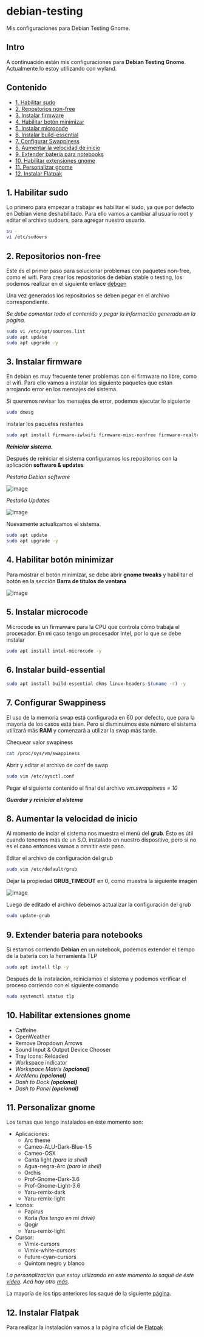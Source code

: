 # debian-testing
Mis configuraciones para Debian Testing Gnome.

## Intro
A continuación están mis configuraciones para **Debian Testing Gnome**. Actualmente lo estoy utilizando con wyland.

## Contenido
- [1. Habilitar sudo](#1-habilitar-sudo)
- [2. Repostorios non-free](#2-repositorios-non-free)
- [3. Instalar firmware](#3-instalar-firmware)
- [4. Habilitar botón minimizar](#4-habilitar-botón-minimizar)
- [5. Instalar microcode](#5-instalar-microcode)
- [6. Instalar build-essential](#6-instalar-build-essential)
- [7. Configurar Swappiness](#7-configurar-swappiness)
- [8. Aumentar la velocidad de inicio](#8-aumentar-la-velocidad-de-inicio)
- [9. Extender bateria para notebooks](#9-extender-bateria-para-notebooks)
- [10. Habilitar extensiones gnome](#10-habilitar-extensiones-gnome)
- [11. Personalizar gnome](#11-personalizar-gnome)
- [12. Instalar Flatpak](#12-instalar-flatpak)

## 1. Habilitar sudo
Lo primero para empezar a trabajar es habilitar el sudo, ya que por defecto en Debian viene deshabilitado.
Para ello vamos a cambiar al usuario root y editar el archivo sudoers, para agregar nuestro usuario.

```sh
su -
vi /etc/sudoers
```
## 2. Repositorios non-free
Este es el primer paso para solucionar problemas con paquetes non-free, como el wifi. Para crear los repositorios de debian stable o testing, los podemos realizar en el siguiente enlace <a href="https://debgen.simplylinux.ch/">debgen</a>

Una vez generados los repositorios se deben pegar en el archivo correspondiente.

*Se debe comentar todo el contenido y pegar la información generada en la página.*

```sh
sudo vi /etc/apt/sources.list
sudo apt update
sudo apt upgrade -y
```

## 3. Instalar firmware
En debian es muy frecuente tener problemas con el firmware no libre, como el wifi. Para ello vamos a instalar los siguiente paquetes que estan arrojando error en los mensajes del sistema.

Si queremos revisar los mensajes de error, podemos ejecutar lo siguiente

```sh
sudo dmesg
```

Instalar los paquetes restantes

```sh
sudo apt install firmware-iwlwifi firmware-misc-nonfree firmware-realtek firmware-sof-signed -y
```
***Reiniciar sistema.***

Después de reiniciar el sistema configuramos los repositorios con la aplicación **software & updates**

*Pestaña Debian software*

![image](https://user-images.githubusercontent.com/20421050/125216660-dadac000-e28c-11eb-9946-82ae2b54c0f0.png)

*Pestaña Updates*

![image](https://user-images.githubusercontent.com/20421050/125217234-2a6dbb80-e28e-11eb-81d1-f9867ebe4107.png)

Nuevamente actualizamos el sistema.

```sh
sudo apt update
sudo apt upgrade -y
```

## 4. Habilitar botón minimizar
Para mostrar el botón minimizar, se debe abrir **gnome tweaks** y habilitar el botón en la sección **Barra de títulos de ventana**

![image](https://user-images.githubusercontent.com/20421050/125217960-e2e82f00-e28f-11eb-9101-46d684781989.png)

## 5. Instalar microcode
Microcode es un firmaware para la CPU que controla cómo trabaja el procesador. En mi caso tengo un procesador Intel, por lo que se debe instalar

```sh
sudo apt install intel-microcode -y
```

## 6. Instalar build-essential

```sh
sudo apt install build-essential dkms linux-headers-$(uname -r) -y
```

## 7. Configurar Swappiness
El uso de la memoria swap está configurada en 60 por defecto, que para la mayoría de los casos está bien. Pero si disminuimos éste número el sistema utilizará más **RAM** y comenzará a utilizar la swap más tarde.

Chequear valor swapiness

```sh
cat /proc/sys/vm/swappiness
```

Abrir y editar el archivo de conf de swap

```sh
sudo vim /etc/sysctl.conf
```

Pegar el siguiente contenido el final del archivo *vm.swappiness = 10*

***Guardar y reiniciar el sistema***

## 8. Aumentar la velocidad de inicio
Al momento de inciar el sistema nos muestra el menú del **grub**. Ésto es útil cuando tenemos más de un S.O. instalado en nuestro dispositivo, pero si no es el caso entonces vamos a omnitir este paso.

Editar el archivo de configuración del grub

```sh
sudo vim /etc/default/grub
```

Dejar la propiedad **GRUB_TIMEOUT** en 0, como muestra la siguiente imágen

![image](https://user-images.githubusercontent.com/20421050/125221015-90aa0c80-e295-11eb-9386-45ed1eca97b7.png)

Luego de editado el archivo debemos actualizar la configuración del grub

```sh
sudo update-grub
```

## 9. Extender bateria para notebooks
Si estamos corriendo **Debian** en un notebook, podemos extender el tiempo de la batería con la herramienta TLP

```sh
sudo apt install tlp -y
```

Después de la instalación, reiniciamos el sistema y podemos verificar el proceso corriendo con el siguiente comando

```sh
sudo systemctl status tlp
```

## 10. Habilitar extensiones gnome
- Caffeine
- OpenWeather
- Remove Dropdown Arrows
- Sound Input & Output Device Chooser
- Tray Icons: Reloaded
- Workspace indicator
- *Workspace Matrix **(opcional)***
- *ArcMenu **(opcional)***
- *Dash to Dock **(opcional)***
- *Dash to Panel **(opcional)***

## 11. Personalizar gnome
Los temas que tengo instalados en éste momento son:
- Aplicaciones:
  - Arc theme
  - Cameo-ALU-Dark-Blue-1.5
  - Cameo-OSX
  - Canta light *(para la shell)*
  - Agua-negra-Arc *(para la shell)*
  - Orchis
  - Prof-Gnome-Dark-3.6
  - Prof-Gnome-Light-3.6
  - Yaru-remix-dark
  - Yaru-remix-light
- Iconos:
  - Papirus
  - Korla *(los tengo en mi drive)*
  - Qogir
  - Yaru-remix-light
- Cursor:
  - Vimix-cursors
  - Vimix-white-cursors
  - Future-cyan-cursors
  - Quintom negro y blanco

*La personalización que estoy utilizando en este momento lo saqué de éste [video](https://www.youtube.com/watch?v=qC0mnGprbeM). Acá hay otro [más](https://www.youtube.com/watch?v=VCM0TFAgyG4).*

La mayoría de los tips anteriores los saqué de la siguiente <a href="https://averagelinuxuser.com/debian-10-after-install/#2-switch-to-the-fastest-repository-mirror" target="_blank">página</a>. 

## 12. Instalar Flatpak
Para realizar la instalación vamos a la página oficial de [Flatpak](https://flatpak.org/setup/Debian/)
